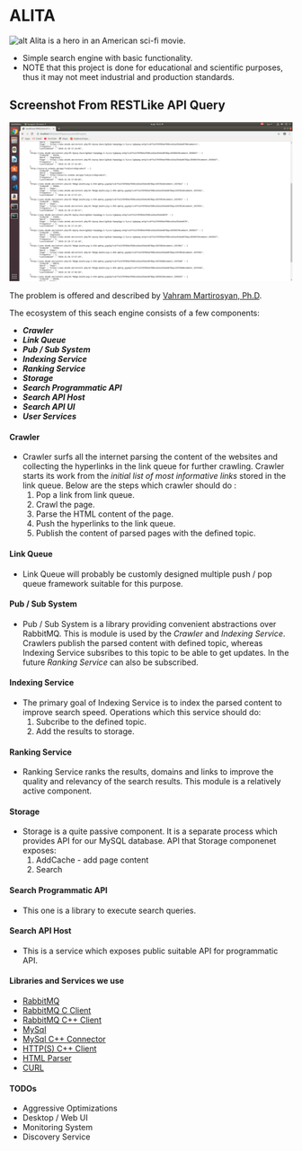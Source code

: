 # ALITA
![alt Alita is a hero in an American sci-fi movie.](https://repository-images.githubusercontent.com/225002165/4fae2100-1fa8-11ea-97ac-fe4735d0e4ae)
* Simple search engine with basic functionality. 
* NOTE that this project is done for educational and scientific purposes, thus it may not meet industrial and production standards.

## Screenshot From RESTLike API Query
![alt Screenshot](https://github.com/amirkhaniansev/alita/blob/master/docs/pics/Screenshot%20from%202019-12-30%2018-21-21.png)

The problem is offered and described by [Vahram Martirosyan, Ph.D](https://github.com/vmartirosyan).

The ecosystem of this seach engine consists of a few components:
* ___Crawler___
* ___Link Queue___
* ___Pub / Sub System___
* ___Indexing Service___
* ___Ranking Service___
* ___Storage___
* ___Search Programmatic API___
* ___Search API Host___
* ___Search API UI___
* ___User Services___

#### Crawler
  * Crawler surfs all the internet parsing the content of the websites and collecting the hyperlinks in the link queue for further crawling. Crawler starts its work from the _initial list of most informative links_ stored in the link queue. 
  Below are the steps which crawler should do :
     1. Pop a link from link queue.
     2. Crawl the page.
     3. Parse the HTML content of the page.
     4. Push the hyperlinks to the link queue.
     5. Publish the content of parsed pages with the defined topic.

#### Link Queue
  * Link Queue will probably be customly designed multiple push / pop queue framework suitable for this purpose. 
  
#### Pub / Sub System
  * Pub / Sub System is a library providing convenient abstractions over RabbitMQ. This is module is used by the _Crawler_ and _Indexing Service_. Crawlers publish the parsed content with defined topic, whereas Indexing Service subsribes to this topic to be able to get updates. In the future _Ranking Service_ can also be subscribed.

#### Indexing Service
  * The primary goal of Indexing Service is to index the parsed content to improve search speed.
  Operations which this service should do:
    1. Subcribe to the defined topic.
    2. Add the results to storage.
  
#### Ranking Service
  * Ranking Service ranks the results, domains and links to improve the quality and relevancy of the search results. This module is a relatively active component.
  
#### Storage
  * Storage is a quite passive component. It is a separate process which provides API for our MySQL database.
  API that Storage componenet exposes:
    1. AddCache - add page content
    2. Search
  
#### Search Programmatic API
  * This one is a library to execute search queries.
  
#### Search API Host
  *  This is a service which exposes public suitable API for programmatic API. 

#### Libraries and Services we use
  *  [RabbitMQ](https://github.com/rabbitmq/rabbitmq-server)
  *  [RabbitMQ C Client](https://github.com/alanxz/rabbitmq-c)
  *  [RabbitMQ C++ Client](https://github.com/alanxz/SimpleAmqpClient)
  *  [MySql](https://github.com/mysql/mysql-server)
  *  [MySql C++ Connector]( https://github.com/mysql/mysql-connector-cpp])
  *  [HTTP(S) C++ Client](https://github.com/yhirose/cpp-httplib)
  *  [HTML Parser](https://github.com/lexborisov/myhtml)
  *  [CURL](https://curl.haxx.se/libcurl/)
  
#### TODOs
  * Aggressive Optimizations
  * Desktop / Web UI
  * Monitoring System
  * Discovery Service
